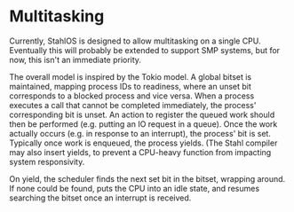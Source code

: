 Multitasking
============

Currently, StahlOS is designed to allow multitasking on a single CPU. Eventually this will probably be extended to support SMP systems, but for now, this isn't an immediate priority.

The overall model is inspired by the Tokio model. A global bitset is maintained, mapping process IDs to readiness, where an unset bit corresponds to a blocked process and vice versa. When a process executes a call that cannot be completed immediately, the process' corresponding bit is unset. An action to register the queued work should then be performed (e.g. putting an IO request in a queue). Once the work actually occurs (e.g. in response to an interrupt), the process' bit is set. Typically once work is enqueued, the process yields. (The Stahl compiler may also insert yields, to prevent a CPU-heavy function from impacting system responsivity.

On yield, the scheduler finds the next set bit in the bitset, wrapping around. If none could be found, puts the CPU into an idle state, and resumes searching the bitset once an interrupt is received.
